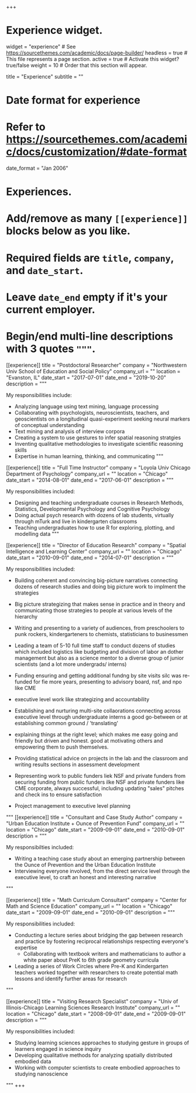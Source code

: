 +++
# Experience widget.
widget = "experience"  # See https://sourcethemes.com/academic/docs/page-builder/
headless = true  # This file represents a page section.
active = true  # Activate this widget? true/false
weight = 10  # Order that this section will appear.

title = "Experience"
subtitle = ""

# Date format for experience
#   Refer to https://sourcethemes.com/academic/docs/customization/#date-format
date_format = "Jan 2006"

# Experiences.
#   Add/remove as many `[[experience]]` blocks below as you like.
#   Required fields are `title`, `company`, and `date_start`.
#   Leave `date_end` empty if it's your current employer.
#   Begin/end multi-line descriptions with 3 quotes `"""`.
[[experience]]
  title = "Postdoctoral Researcher"
  company = "Northwestern Univ School of Education and Social Policy"
  company_url = ""
  location = "Evanston, IL"
  date_start = "2017-07-01"
  date_end = "2019-10-20"
  description = """

  My responsibilities include: 
  
  * Analyzing language using text mining, language processing
  * Collaborating with psychologists, neuroscientists, teachers, and geoscientists on a longitudinal quasi-experiment seeking neural markers of conceptual understanding
  * Text mining and analysis of interview corpora 
  * Creating a system to use gestures to infer spatial reasoning stratgies
  * Inventing qualitative methodologies to investigate scientific reasoning skills
  * Expertise in human learning, thinking, and communicating
  """

[[experience]]
  title = "Full Time Instructor"
  company = "Loyola Univ Chicago Department of Psychology"
  company_url = ""
  location = "Chicago"
  date_start = "2014-08-01"
  date_end = "2017-06-01"
  description = """

  My responsibilities included:
  
  * Designing and teaching undergraduate courses in Research Methods, Statistics, Developmental Psychology and Cognitive Psychology
  * Doing actual psych research with dozens of lab students, virtually through mTurk and live in kindergarten classrooms
  * Teaching undergraduates how to use R for exploring, plotting, and modelling data
  """

[[experience]]
  title = "Director of Education Research"
  company = "Spatial Intelligence and Learning Center"
  company_url = ""
  location = "Chicago"
  date_start = "2010-09-01"
  date_end = "2014-07-01"
  description = """
  
  My responsibilities included:
  
  * Building coherent and convincing big-picture narratives connecting dozens of research studies and doing big picture work to implment the strategies
  * Big picture strategizing that makes sense in practice and in theory and communicating those strategies to people at various levels of the hierarchy

  * Writing and presenting to a variety of audiences, from preschoolers to punk rockers, kindergarteners to chemists, statisticians to businessmen
  * Leading a team of 5-10 full time staff to conduct dozens of studies which included logistics like budgeting and division of labor an dother management but also as a science mentor to a diverse group of junior scientists (and a lot more undergrads/ interns)
 
  
  * Funding ensuring and getting additional fundng by site visits silc was re-funded for fie more years, presenting to advisory board, nsf, and npo like CME
  * executive level work like strategizing and accountability

 * Establishing and nurturing multi-site collaorations connecting across executive level through undergraduate interns a good go-between or at establishing common ground / 'translating'
  * explaining things at the right level; which makes me easy going and friendly but driven and honest. good at motivating others and empowering them to push themselves.
  
  * Providing statistical advice on projects in the lab and the classroom and writing results sections in assessment development
 
  * Representing work to public funders liek NSF and private funders from securing funding from public funders ilke NSF and private funders like CME corporate, always successful, including updating "sales" pitches and check ins to ensure satisfaction

  * Project management to executive level planning

  """
   [[experience]]
  title = "Consultant and Case Study Author"
  company = "Urban Education Institute + Ounce of Prevention Fund"
  company_url = ""
  location = "Chicago"
  date_start = "2009-09-01"
  date_end = "2010-09-01"
  description = """
  
  My responsibilties included:
  
  * Writing a teaching case study about an emerging partnership between the Ounce of Prevention and the Urban Education Institute
  * Interviewing everyone involved, from the direct service level through the executive level, to craft an honest and interesting narrative

  """
  
  [[experience]]
  title = "Math Curriculum Consultant"
  company = "Center for Math and Science Education"
  company_url = ""
  location = "Chicago"
  date_start = "2009-09-01"
  date_end = "2010-09-01"
  description = """
  
  My responsibilities included:
  
  * Conducting a lecture series about bridging the gap between research and practice by fostering reciprocal relationships respecting everyone's expertise
    * Collaborating with textbook writers and mathematicians to author a white paper about PreK to 6th grade geometry curricula
  * Leading a series of Work Circles where Pre-K and Kindergarten teachers worked together with researchers to create potential math lessons and identify further areas for research
  
  """
  
  [[experience]]
  title = "Visiting Research Specialist"
  company = "Univ of Illinois-Chicago Learning Sciences Research Institute"
  company_url = ""
  location = "Chicago"
  date_start = "2008-09-01"
  date_end = "2009-09-01"
  description = """
  
  My responsibilities included:
  
  * Studying learning sciences approaches to studying gesture in groups of learners engaged in science inquiry
  * Developing qualitative methods for analyzing spatially distributed embodied data
  * Working with computer scientists to create embodied approaches to studying nanoscience
  
  """
+++
